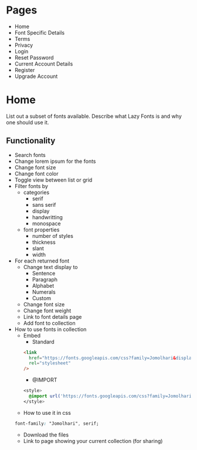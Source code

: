 # Pages

- Home
- Font Specific Details
- Terms
- Privacy
- Login
- Reset Password
- Current Account Details
- Register
- Upgrade Account

# Home

List out a subset of fonts available. Describe what Lazy Fonts is and why one should use it.

## Functionality

- Search fonts
- Change lorem ipsum for the fonts
- Change font size
- Change font color
- Toggle view between list or grid
- Filter fonts by
  - categories
    - serif
    - sans serif
    - display
    - handwritting
    - monospace
  - font properties
    - number of styles
    - thickness
    - slant
    - width
- For each returned font
  - Change text display to
    - Sentence
    - Paragraph
    - Alphabet
    - Numerals
    - Custom
  - Change font size
  - Change font weight
  - Link to font details page
  - Add font to collection
- How to use fonts in collection
  - Embed
    - Standard
    ```html
    <link
      href="https://fonts.googleapis.com/css?family=Jomolhari&display=swap"
      rel="stylesheet"
    />
    ```
    - @IMPORT
    ```css
    <style>
      @import url('https://fonts.googleapis.com/css?family=Jomolhari&display=swap');
    </style>
    ```
  - How to use it in css
  ```css
  font-family: "Jomolhari", serif;
  ```
  - Download the files
  - Link to page showing your current collection (for sharing)
